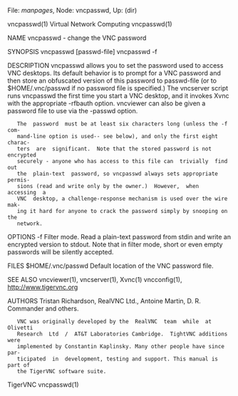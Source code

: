 File: *manpages*,  Node: vncpasswd,  Up: (dir)

vncpasswd(1)               Virtual Network Computing              vncpasswd(1)



NAME
       vncpasswd - change the VNC password

SYNOPSIS
       vncpasswd [passwd-file]
       vncpasswd -f

DESCRIPTION
       vncpasswd  allows  you to set the password used to access VNC desktops.
       Its default behavior is to prompt for a VNC password and then store  an
       obfuscated   version   of   this   password   to   passwd-file  (or  to
       $HOME/.vnc/passwd if no password file  is  specified.)   The  vncserver
       script  runs  vncpasswd  the first time you start a VNC desktop, and it
       invokes Xvnc with the appropriate -rfbauth option.  vncviewer can  also
       be given a password file to use via the -passwd option.

       The  password  must be at least six characters long (unless the -f com‐
       mand-line option is used-- see below), and only the first eight charac‐
       ters  are  significant.  Note that the stored password is not encrypted
       securely - anyone who has access to this file can  trivially  find  out
       the  plain-text  password, so vncpasswd always sets appropriate permis‐
       sions (read and write only by the owner.)  However,  when  accessing  a
       VNC  desktop, a challenge-response mechanism is used over the wire mak‐
       ing it hard for anyone to crack the password simply by snooping on  the
       network.


OPTIONS
       -f     Filter mode.  Read a plain-text password from stdin and write an
              encrypted version to stdout.  Note that in filter mode, short or
              even empty passwords will be silently accepted.



FILES
       $HOME/.vnc/passwd
              Default location of the VNC password file.


SEE ALSO
       vncviewer(1), vncserver(1), Xvnc(1) vncconfig(1),
       http://www.tigervnc.org


AUTHORS
       Tristan  Richardson,  RealVNC Ltd., Antoine Martin, D. R. Commander and
       others.

       VNC was originally developed by the  RealVNC  team  while  at  Olivetti
       Research  Ltd  /  AT&T Laboratories Cambridge.  TightVNC additions were
       implemented by Constantin Kaplinsky. Many other people have since  par‐
       ticipated  in  development, testing and support. This manual is part of
       the TigerVNC software suite.



TigerVNC                                                          vncpasswd(1)
